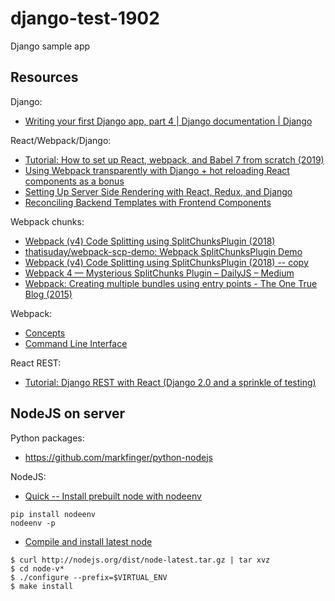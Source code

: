 # django-test-1902

Django sample app

## Resources

Django:

- [Writing your first Django app, part 4 | Django documentation | Django](https://docs.djangoproject.com/en/1.11/intro/tutorial04/)

React/Webpack/Django:

- [Tutorial: How to set up React, webpack, and Babel 7 from scratch (2019)](https://www.valentinog.com/blog/react-webpack-babel/)
- [Using Webpack transparently with Django + hot reloading React components as a bonus](https://owais.lone.pw/blog/webpack-plus-reactjs-and-django/)
- [Setting Up Server Side Rendering with React, Redux, and Django](https://medium.com/meural-product-development/setting-up-server-side-rendering-with-react-redux-and-django-4d6f4d2fd705)
- [Reconciling Backend Templates with Frontend Components](https://hackernoon.com/reconciling-djangos-mvc-templates-with-react-components-3aa986cf510a)

Webpack chunks:

- [Webpack (v4) Code Splitting using SplitChunksPlugin (2018)](https://medium.com/@thatisuday/react-router-and-webpack-v4-code-splitting-using-splitchunksplugin-f0a48f110312)
- [thatisuday/webpack-scp-demo: Webpack SplitChunksPlugin Demo](https://github.com/thatisuday/webpack-scp-demo)
- [Webpack (v4) Code Splitting using SplitChunksPlugin (2018) -- copy](https://itnext.io/react-router-and-webpack-v4-code-splitting-using-splitchunksplugin-f0a48f110312)
- [Webpack 4 — Mysterious SplitChunks Plugin – DailyJS – Medium](https://medium.com/dailyjs/webpack-4-splitchunks-plugin-d9fbbe091fd0)
- [Webpack: Creating multiple bundles using entry points - The One True Blog (2015)](http://codys.club/blog/2015/07/04/webpack-create-multiple-bundles-with-entry-points/)

Webpack:

- [Concepts](https://webpack.js.org/concepts/)
- [Command Line Interface](https://webpack.js.org/api/cli/)

React REST:

- [Tutorial: Django REST with React (Django 2.0 and a sprinkle of testing)](https://www.valentinog.com/blog/tutorial-api-django-rest-react/)

## NodeJS on server

Python packages:

- https://github.com/markfinger/python-nodejs

NodeJS:

- [Quick -- Install prebuilt node with nodeenv](https://lincolnloop.com/blog/installing-nodejs-and-npm-python-virtualenv/)

```shell
pip install nodeenv
nodeenv -p
```

- [Compile and install latest node](https://kartoza.com/en/blog/nodeenv-how-to-install-nodejs-in-a-python-virtualenv/)

```shell
$ curl http://nodejs.org/dist/node-latest.tar.gz | tar xvz
$ cd node-v*
$ ./configure --prefix=$VIRTUAL_ENV
$ make install
```
